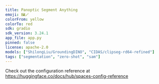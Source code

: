 ```yaml
---
title: Panoptic Segment Anything
emoji: 🖼️🪄
colorFrom: yellow
colorTo: red
sdk: gradio
sdk_version: 3.24.1
app_file: app.py
pinned: false
license: apache-2.0
models: ["ShilongLiu/GroundingDINO", "CIDAS/clipseg-rd64-refined"]
tags: ["segmentation", "zero-shot", "sam"]
---
```


Check out the configuration reference at https://huggingface.co/docs/hub/spaces-config-reference
